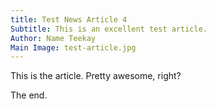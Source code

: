 ```yaml
---
title: Test News Article 4
Subtitle: This is an excellent test article.
Author: Name Teekay
Main Image: test-article.jpg
---
```


This is the article. Pretty awesome, right?

The end.
